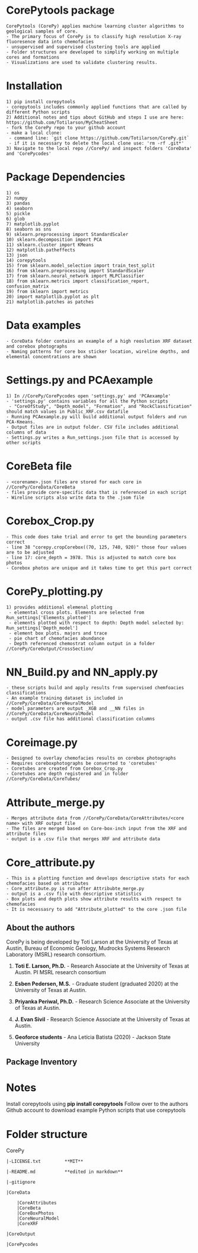 # CorePytools package
```
CorePytools (CorePy) applies machine learning cluster algorithms to geological samples of core. 
- The primary focus of CorePy is to classify high resolution X-ray fluoresence data into chemofacies 
- unsupervised and supervised clustering tools are applied
- Folder structures are developed to simplify working on multiple cores and formations
- Visualizations are used to validate clustering results.
```

# Installation
```
1) pip install corepytools
- corepytools includes commonly applied functions that are called by different Python scripts
2) Additional notes and tips about GitHub and steps I use are here: https://github.com/Totilarson/MyCheatSheet 
- fork the CorePy repo to your github account
- make a local clone:
 - command line: `git clone https://github.com/Totilarson/CorePy.git` 
 - if it is necessary to delete the local clone use: 'rm -rf .git*'
3) Navigate to the local repo //CorePy/ and inspect folders 'CoreData' and 'CorePycodes'
```

# Package Dependencies
```
1) os
2) numpy
3) pandas
4) seaborn
5) pickle
6) glob
7) matplotlib.pyplot
8) seaborn as sns
9) sklearn.preprocessing import StandardScaler
10) sklearn.decomposition import PCA
11) sklearn.cluster import KMeans
12) matplotlib.patheffects
13) json
14) corepytools
15) from sklearn.model_selection import train_test_split
16) from sklearn.preprocessing import StandardScaler
17) from sklearn.neural_network import MLPClassifier
18) from sklearn.metrics import classification_report, confusion_matrix
19) from sklearn import metrics
20) import matplotlib.pyplot as plt
21) matplotlib.patches as patches
```

# Data examples
```
- CoreData folder contains an example of a high reoslution XRF dataset and corebox photographs
- Naming patterns for core box sticker location, wireline depths, and elemental concentrations are shown 
```
# Settings.py and PCAexample
```
1) In //CorePy/CorePycodes open 'settings.py' and 'PCAexample'
- 'settings.py' contains variables for all the Python scripts
 - "CoreOfStudy", "Depth_model", "Formation", and "RockClassification" should match values in Public_XRF.csv datafile
- Running PCAexample.py will build additional output folders and run PCA-Kmeans.
- Output files are in output folder. CSV file includes additional columns of data
- Settings.py writes a Run_settings.json file that is accessed by other scripts
```
# CoreBeta file
```
- <corename>.json files are stored for each core in //CorePy/CoreData/CoreBeta
- files provide core-specific data that is referenced in each script
- Wireline scripts also write data to the .jsom file
```

# Corebox_Crop.py
```
- This code does take trial and error to get the bounding parameters correct
- line 38 "corepy.cropCorebox((70, 125, 740, 920)" those four values are to be adjusted
- line 17: core_depth = 3978. This is adjusted to match core box photos
- Corebox photos are unique and it takes time to get this part correct
```

# CorePy_plotting.py 
```
1) provides additional elemenal plotting
 - elemental cross plots. Elements are selected from Run_settings['Elements_plotted']
 - elements plotted with respect to depth: Depth model selected by: Run_settings['Depth_model']
 - element box plots. majors and trace
 - pie chart of chemofacies abundance
 - Depth referenced chemostrat column output in a folder //CorePy/CoreOutput/CrossSection/
``` 
 
# NN_Build.py and NN_apply.py
```
- these scripts build and apply results from supervised chemfoacies classifications
- An example training dataset is included in //CorePy/CoreData/CoreNeuralModel
- model parameters are output _XGB and __NN files in //CorePy/CoreData/CoreNeuralModel
- output .csv file has additional classification columns

```

# Coreimage.py
```
- Designed to overlay chemofacies results on corebox photographs
- Requires coreboxphotographs be converted to 'coretubes'
- Coretubes are created from Corebox_Crop.py
- Coretubes are depth registered and in folder //CorePy/CoreData/CoreTubes/

```

# Attribute_merge.py
```
- Merges attribute data from //CorePy/CoreData/CoreAttributes/<core name> with XRF output file
- The files are merged based on Core-box-inch input from the XRF and attribute files
- output is a .csv file that merges XRF and attribute data
```

# Core_attribute.py
```
- This is a plotting function and develops descriptive stats for each chemofacies based on attributes
- Core_attribute.py is run after Attribubte_merge.py
- output is a .csv file with descriptive statistics
- Box plots and depth plots show attribute results with respect to chemofacies
- It is necessasry to add "Attribute_plotted" to the core .json file
```

## About the authors

CorePy is being developed by Toti Larson at the University of Texas at Austin, Bureau of Economic Geology, Mudrocks Systems Research Laboratory (MSRL) research consortium.

1. **Toti E. Larson, Ph.D.** - Research Associate at the University of Texas at Austin. PI MSRL research consortium

2. **Esben Pedersen, M.S.** - Graduate student (graduated 2020) at the University of Texas at Austin. 

3. **Priyanka Periwal, Ph.D.** - Research Science Associate at the University of Texas at Austin. 

4. **J. Evan Sivil** - Research Science Associate at the University of Texas at Austin. 

5. **Geoforce students** - Ana Letícia Batista (2020) - Jackson State University 

## Package Inventory
 


# Notes

Install corepytools using **pip install corepytools**
Follow over to the authors Github account to download example Python scripts that use corepytools


# Folder structure
CorePy

    |-LICENSE.txt         **MIT**

    |-README.md           **edited in markdown**

    |-gitignore          

    |CoreData

        |CoreAttributes
        |CoreBeta
        |CoreBoxPhotos
        |CoreNeuralModel
        |CoreXRF
    
    |CoreOutput
    
    |CorePycodes
